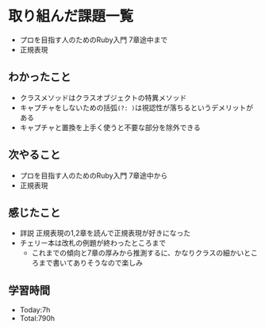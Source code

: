 # 取り組んだ課題一覧
- プロを目指す人のためのRuby入門 7章途中まで
- 正規表現
## わかったこと
- クラスメソッドはクラスオブジェクトの特異メソッド
- キャプチャをしないための括弧`(?: )`は視認性が落ちるというデメリットがある
- キャプチャと置換を上手く使うと不要な部分を除外できる
## 次やること
- プロを目指す人のためのRuby入門 7章途中から
- 正規表現
## 感じたこと
- 詳説 正規表現の1,2章を読んで正規表現が好きになった
- チェリー本は改札の例題が終わったところまで
    - これまでの傾向と7章の厚みから推測するに、かなりクラスの細かいところまで書いてありそうなので楽しみ
## 学習時間
- Today:7h
- Total:790h
